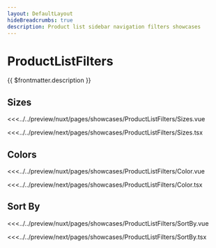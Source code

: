 ```yaml
---
layout: DefaultLayout
hideBreadcrumbs: true
description: Product list sidebar navigation filters showcases
---
```

# ProductListFilters

{{ $frontmatter.description }}

## Sizes

<Showcase showcase-name="ProductListFilters/Sizes">

<!-- vue -->
<<<../../preview/nuxt/pages/showcases/ProductListFilters/Sizes.vue
<!-- end vue -->
<!-- react -->
<<<../../preview/next/pages/showcases/ProductListFilters/Sizes.tsx
## Colors

<Showcase showcase-name="ProductListFilters/Color" style="min-height:350px">

<!-- vue -->
<<<../../preview/nuxt/pages/showcases/ProductListFilters/Color.vue
<!-- end vue -->
<!-- react -->
<<<../../preview/next/pages/showcases/ProductListFilters/Color.tsx
<!-- end react -->

</Showcase>

## Sort By

<Showcase showcase-name="ProductListFilters/SortBy">

<!-- vue -->
<<<../../preview/nuxt/pages/showcases/ProductListFilters/SortBy.vue
<!-- end vue -->
<!-- react -->
<<<../../preview/next/pages/showcases/ProductListFilters/SortBy.tsx
<!-- end react -->

</Showcase>
